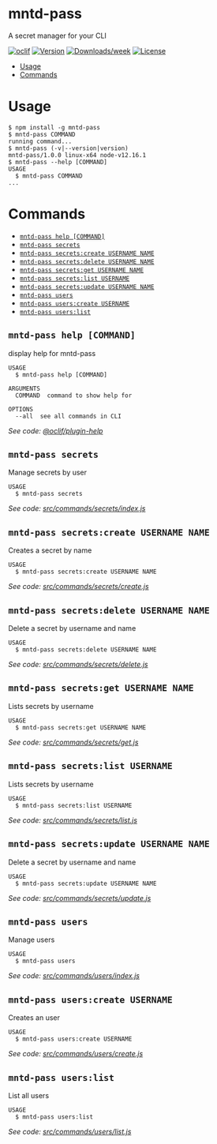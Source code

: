 mntd-pass
=========

A secret manager for your CLI

[![oclif](https://img.shields.io/badge/cli-oclif-brightgreen.svg)](https://oclif.io)
[![Version](https://img.shields.io/npm/v/mntd-pass.svg)](https://npmjs.org/package/mntd-pass)
[![Downloads/week](https://img.shields.io/npm/dw/mntd-pass.svg)](https://npmjs.org/package/mntd-pass)
[![License](https://img.shields.io/npm/l/mntd-pass.svg)](https://github.com/julianduque/mntd-pass/blob/master/package.json)

<!-- toc -->
* [Usage](#usage)
* [Commands](#commands)
<!-- tocstop -->
# Usage
<!-- usage -->
```sh-session
$ npm install -g mntd-pass
$ mntd-pass COMMAND
running command...
$ mntd-pass (-v|--version|version)
mntd-pass/1.0.0 linux-x64 node-v12.16.1
$ mntd-pass --help [COMMAND]
USAGE
  $ mntd-pass COMMAND
...
```
<!-- usagestop -->
# Commands
<!-- commands -->
* [`mntd-pass help [COMMAND]`](#mntd-pass-help-command)
* [`mntd-pass secrets`](#mntd-pass-secrets)
* [`mntd-pass secrets:create USERNAME NAME`](#mntd-pass-secretscreate-username-name)
* [`mntd-pass secrets:delete USERNAME NAME`](#mntd-pass-secretsdelete-username-name)
* [`mntd-pass secrets:get USERNAME NAME`](#mntd-pass-secretsget-username-name)
* [`mntd-pass secrets:list USERNAME`](#mntd-pass-secretslist-username)
* [`mntd-pass secrets:update USERNAME NAME`](#mntd-pass-secretsupdate-username-name)
* [`mntd-pass users`](#mntd-pass-users)
* [`mntd-pass users:create USERNAME`](#mntd-pass-userscreate-username)
* [`mntd-pass users:list`](#mntd-pass-userslist)

## `mntd-pass help [COMMAND]`

display help for mntd-pass

```
USAGE
  $ mntd-pass help [COMMAND]

ARGUMENTS
  COMMAND  command to show help for

OPTIONS
  --all  see all commands in CLI
```

_See code: [@oclif/plugin-help](https://github.com/oclif/plugin-help/blob/v2.2.3/src/commands/help.ts)_

## `mntd-pass secrets`

Manage secrets by user

```
USAGE
  $ mntd-pass secrets
```

_See code: [src/commands/secrets/index.js](https://github.com/julianduque/mntd-pass/blob/v1.0.0/src/commands/secrets/index.js)_

## `mntd-pass secrets:create USERNAME NAME`

Creates a secret by name

```
USAGE
  $ mntd-pass secrets:create USERNAME NAME
```

_See code: [src/commands/secrets/create.js](https://github.com/julianduque/mntd-pass/blob/v1.0.0/src/commands/secrets/create.js)_

## `mntd-pass secrets:delete USERNAME NAME`

Delete a secret by username and name

```
USAGE
  $ mntd-pass secrets:delete USERNAME NAME
```

_See code: [src/commands/secrets/delete.js](https://github.com/julianduque/mntd-pass/blob/v1.0.0/src/commands/secrets/delete.js)_

## `mntd-pass secrets:get USERNAME NAME`

Lists secrets by username

```
USAGE
  $ mntd-pass secrets:get USERNAME NAME
```

_See code: [src/commands/secrets/get.js](https://github.com/julianduque/mntd-pass/blob/v1.0.0/src/commands/secrets/get.js)_

## `mntd-pass secrets:list USERNAME`

Lists secrets by username

```
USAGE
  $ mntd-pass secrets:list USERNAME
```

_See code: [src/commands/secrets/list.js](https://github.com/julianduque/mntd-pass/blob/v1.0.0/src/commands/secrets/list.js)_

## `mntd-pass secrets:update USERNAME NAME`

Delete a secret by username and name

```
USAGE
  $ mntd-pass secrets:update USERNAME NAME
```

_See code: [src/commands/secrets/update.js](https://github.com/julianduque/mntd-pass/blob/v1.0.0/src/commands/secrets/update.js)_

## `mntd-pass users`

Manage users

```
USAGE
  $ mntd-pass users
```

_See code: [src/commands/users/index.js](https://github.com/julianduque/mntd-pass/blob/v1.0.0/src/commands/users/index.js)_

## `mntd-pass users:create USERNAME`

Creates an user

```
USAGE
  $ mntd-pass users:create USERNAME
```

_See code: [src/commands/users/create.js](https://github.com/julianduque/mntd-pass/blob/v1.0.0/src/commands/users/create.js)_

## `mntd-pass users:list`

List all users

```
USAGE
  $ mntd-pass users:list
```

_See code: [src/commands/users/list.js](https://github.com/julianduque/mntd-pass/blob/v1.0.0/src/commands/users/list.js)_
<!-- commandsstop -->
